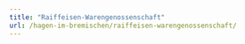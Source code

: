 ```yaml
---
title: "Raiffeisen-Warengenossenschaft"
url: /hagen-im-bremischen/raiffeisen-warengenossenschaft/
---
```

